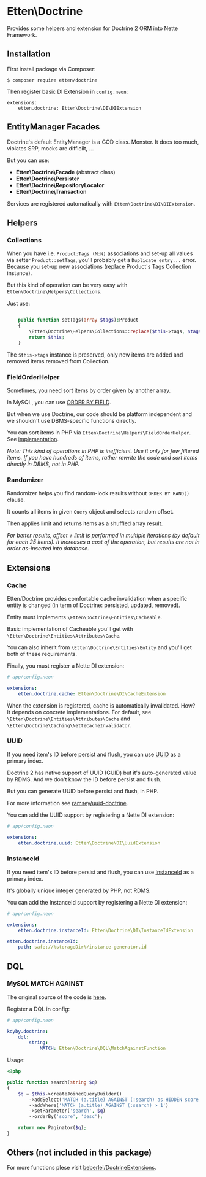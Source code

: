 # Etten\Doctrine

Provides some helpers and extension for Doctrine 2 ORM into Nette Framework.

## Installation

First install package via Composer:

```
$ composer require etten/doctrine
```

Then register basic DI Extension in `config.neon`:

```
extensions:
	etten.doctrine: Etten\Doctrine\DI\DIExtension
```

## EntityManager Facades

Doctrine's default EntityManager is a GOD class. Monster. It does too much, violates SRP, mocks are difficilt, ...

But you can use:

* **Etten\Doctrine\Facade** (abstract class)
* **Etten\Doctrine\Persister**
* **Etten\Doctrine\RepositoryLocator**
* **Etten\Doctrine\Transaction**

Services are registered automatically with `Etten\Doctrine\DI\DIExtension`.

## Helpers

### Collections

When you have i.e. `Product:Tags (M:N)` associations and set-up all values via setter `Product::setTags`, you'll
probably get a `Duplicate entry...` error. Because you set-up new associations (replace Product's Tags Collection instance).

But this kind of operation can be very easy with `Etten\Doctrine\Helpers\Collections`.

Just use:

```php

	public function setTags(array $tags):Product
	{
		\Etten\Doctrine\Helpers\Collections::replace($this->tags, $tags);
		return $this;
	}

```

The `$this->tags` instance is preserved, only new items are added and removed items removed from Collection.

### FieldOrderHelper

Sometimes, you need sort items by order given by another array.
 
In MySQL, you can use [ORDER BY FIELD](http://dba.stackexchange.com/questions/109120/how-does-order-by-field-in-mysql-work-internally).

But when we use Doctrine, our code should be platform independent and we shouldn't use DBMS-specific functions directly.

You can sort items in PHP via `Etten\Doctrine\Helpers\FieldOrderHelper`. See [implementation](src/Helpers/FieldOrderHelper.php).

*Note: This kind of operations in PHP is inefficient. Use it only for few filtered items.*
*If you have hundreds of items, rather rewrite the code and sort items directly in DBMS, not in PHP.*

### Randomizer

Randomizer helps you find random-look results without `ORDER BY RAND()` clause.

It counts all items in given `Query` object and selects random offset.

Then applies limit and returns items as a shuffled array result.

*For better results, offset + limit is performed in multiple iterations (by default for each 25 items).*
*It increases a cost of the operation, but results are not in order as-inserted into database.*

## Extensions

### Cache

Etten/Doctrine provides comfortable cache invalidation when a specific entity is changed (in term of Doctrine: persisted, updated, removed).

Entity must implements `\Etten\Doctrine\Entities\Cacheable`.

Basic implementation of Cacheable you'll get with `\Etten\Doctrine\Entities\Attributes\Cache`.

You can also inherit from `\Etten\Doctrine\Entities\Entity` and you'll get both of these requirements.

Finally, you must register a Nette DI extension:

```yaml
# app/config.neon

extensions:
	etten.doctrine.cache: Etten\Doctrine\DI\CacheExtension
```

When the extension is registered, cache is automatically invalidated. How? It depends on concrete implementations. For default, see `\Etten\Doctrine\Entities\Attributes\Cache` and `\Etten\Doctrine\Caching\NetteCacheInvalidator`.

### UUID

If you need item's ID before persist and flush, you can use [UUID](https://en.wikipedia.org/wiki/Universally_unique_identifier) as a primary index.

Doctrine 2 has native support of UUID (GUID) but it's auto-generated value by RDMS. And we don't know the ID before persist and flush.

But you can generate UUID before persist and flush, in PHP.

For more information see [ramsey/uuid-doctrine](https://github.com/ramsey/uuid-doctrine).

You can add the UUID support by registering a Nette DI extension:

```yaml
# app/config.neon

extensions:
	etten.doctrine.uuid: Etten\Doctrine\DI\UuidExtension
```

### InstanceId

If you need item's ID before persist and flush, you can use [InstanceId](src/Entities/Attributes/InstanceId) as a primary index.

It's globally unique integer generated by PHP, not RDMS.

You can add the InstanceId support by registering a Nette DI extension:

```yaml
# app/config.neon

extensions:
	etten.doctrine.instanceId: Etten\Doctrine\DI\InstanceIdExtension

etten.doctrine.instanceId:
	path: safe://%storageDir%/instance-generator.id
```

## DQL

### MySQL MATCH AGAINST

The original source of the code is [here](http://stackoverflow.com/a/17536071/4827632).

Register a DQL in config:

```yaml
# app/config.neon

kdyby.doctrine:
	dql:
		string:
			MATCH: Etten\Doctrine\DQL\MatchAgainstFunction

```

Usage:

```php
<?php

public function search(string $q)
{
	$q = $this->createJoinedQueryBuilder()
		->addSelect('MATCH (a.title) AGAINST (:search) as HIDDEN score')
		->addWhere('MATCH (a.title) AGAINST (:search) > 1')
		->setParameter('search', $q)
		->orderBy('score', 'desc');

	return new Paginator($q);
}

```

## Others (not included in this package)

For more functions plese visit [beberlei/DoctrineExtensions](https://github.com/beberlei/DoctrineExtensions).
